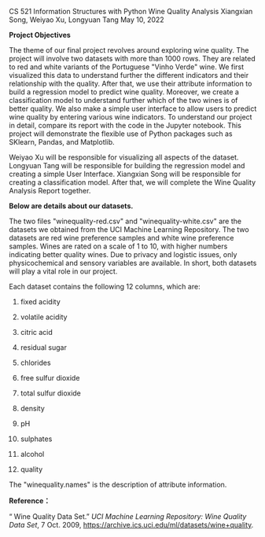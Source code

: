 CS 521 Information Structures with Python
Wine Quality Analysis
Xiangxian Song, Weiyao Xu, Longyuan Tang
May 10, 2022

**Project Objectives**

The theme of our final project revolves around exploring wine quality. The project will involve two datasets with more than 1000 rows. They are related to red and white variants of the Portuguese "Vinho Verde" wine. We first visualized this data to understand further the different indicators and their relationship with the quality. After that, we use their attribute information to build a regression model to predict wine quality. Moreover, we create a classification model to understand further which of the two wines is of better quality. We also make a simple user interface to allow users to predict wine quality by entering various wine indicators. To understand our project in detail, compare its report with the code in the Jupyter notebook. This project will demonstrate the flexible use of Python packages such as SKlearn, Pandas, and Matplotlib.

Weiyao Xu will be responsible for visualizing all aspects of the dataset. Longyuan Tang will be responsible for building the regression model and creating a simple User Interface. Xiangxian Song will be responsible for creating a classification model. After that, we will complete the Wine Quality Analysis Report together.

**Below are details about our datasets.**

The two files "winequality-red.csv" and "winequality-white.csv" are the datasets we obtained from the UCI Machine Learning Repository. The two datasets are red wine preference samples and white wine preference samples. Wines are rated on a scale of 1 to 10, with higher numbers indicating better quality wines. Due to privacy and logistic issues, only physicochemical and sensory variables are available. In short, both datasets will play a vital role in our project.

Each dataset contains the following 12 columns, which are:

1. fixed acidity

2. volatile acidity

3. citric acid

4. residual sugar

5. chlorides

6. free sulfur dioxide

7. total sulfur dioxide

8. density

9. pH

10. sulphates

11. alcohol

12. quality

    

The "winequality.names" is the description of attribute information. 



**Reference：**

“ Wine Quality Data Set.” *UCI Machine Learning Repository: Wine Quality Data Set*, 7 Oct. 2009, https://archive.ics.uci.edu/ml/datasets/wine+quality. 

